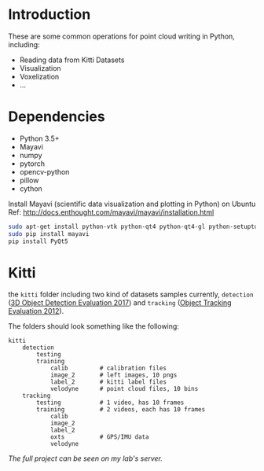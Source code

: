 # Introduction

These are some common operations for point cloud writing in Python, including:

- Reading data from Kitti Datasets
- Visualization 
- Voxelization
- ...

# Dependencies

- Python 3.5+
- Mayavi
- numpy
- pytorch
- opencv-python
- pillow
- cython


Install Mayavi (scientific data visualization and plotting in Python) on Ubuntu
Ref: http://docs.enthought.com/mayavi/mayavi/installation.html
```bash
sudo apt-get install python-vtk python-qt4 python-qt4-gl python-setuptools python-numpy python-configobj
sudo pip install mayavi
pip install PyQt5
```


# Kitti

the `kitti` folder including two kind of datasets samples currently, `detection` 
([3D Object Detection Evaluation 2017](http://www.cvlibs.net/datasets/kitti/eval_object.php?obj_benchmark=3d))
and `tracking` ([Object Tracking Evaluation 2012](http://www.cvlibs.net/datasets/kitti/eval_tracking.php)).

The folders should look something like the following:

    kitti
        detection
            testing
            training
                calib         # calibration files
                image_2       # left images, 10 pngs
                label_2       # kitti label files
                velodyne      # point cloud files, 10 bins
        tracking
            testing           # 1 video, has 10 frames
            training          # 2 videos, each has 10 frames
                calib
                image_2
                label_2
                oxts          # GPS/IMU data
                velodyne


*The full project can be seen on my lab's server.*
